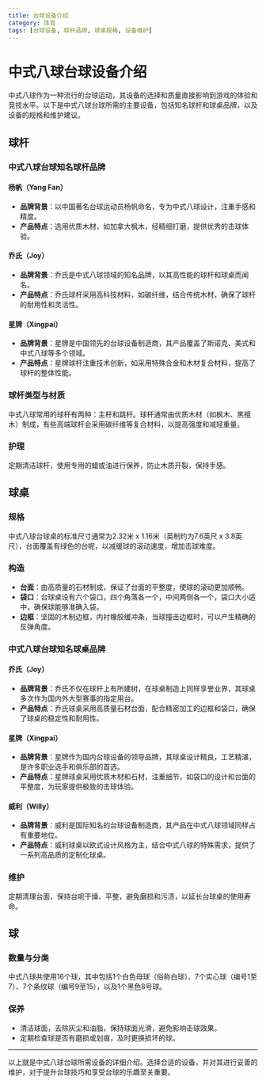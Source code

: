 ```yaml
---
title: 台球设备介绍
category: 体育
tags: [台球设备, 球杆品牌, 球桌规格, 设备维护]
---
```

# 中式八球台球设备介绍

中式八球作为一种流行的台球运动，其设备的选择和质量直接影响到游戏的体验和竞技水平。以下是中式八球台球所需的主要设备，包括知名球杆和球桌品牌，以及设备的规格和维护建议。

## 球杆

### 中式八球台球知名球杆品牌

#### 杨帆（Yang Fan）
- **品牌背景**：以中国著名台球运动员杨帆命名，专为中式八球设计，注重手感和精度。
- **产品特点**：选用优质木材，如加拿大枫木，经精细打磨，提供优秀的击球体验。

#### 乔氏（Joy）
- **品牌背景**：乔氏是中式八球领域的知名品牌，以其高性能的球杆和球桌而闻名。
- **产品特点**：乔氏球杆采用高科技材料，如碳纤维，结合传统木材，确保了球杆的耐用性和灵活性。

#### 星牌（Xingpai）
- **品牌背景**：星牌是中国领先的台球设备制造商，其产品覆盖了斯诺克、美式和中式八球等多个领域。
- **产品特点**：星牌球杆注重技术创新，如采用特殊合金和木材复合材料，提高了球杆的整体性能。

### 球杆类型与材质
中式八球常用的球杆有两种：主杆和跳杆。球杆通常由优质木材（如枫木、黑檀木）制成，有些高端球杆会采用碳纤维等复合材料，以提高强度和减轻重量。

### 护理
定期清洁球杆，使用专用的蜡或油进行保养，防止木质开裂，保持手感。

## 球桌

### 规格
中式八球台球桌的标准尺寸通常为2.32米 x 1.16米（英制约为7.6英尺 x 3.8英尺），台面覆盖有绿色的台呢，以减缓球的滚动速度，增加击球难度。

### 构造
- **台面**：由高质量的石材制成，保证了台面的平整度，使球的滚动更加顺畅。
- **袋口**：台球桌设有六个袋口，四个角落各一个，中间两侧各一个，袋口大小适中，确保球能够准确入袋。
- **边框**：坚固的木制边框，内衬橡胶缓冲条，当球撞击边框时，可以产生精确的反弹角度。

### 中式八球台球知名球桌品牌

#### 乔氏（Joy）
- **品牌背景**：乔氏不仅在球杆上有所建树，在球桌制造上同样享誉业界，其球桌多次作为国内外大型赛事的指定用台。
- **产品特点**：乔氏球桌采用高质量石材台面，配合精密加工的边框和袋口，确保了球桌的稳定性和耐用性。

#### 星牌（Xingpai）
- **品牌背景**：星牌作为国内台球设备的领导品牌，其球桌设计精良，工艺精湛，是许多职业选手和俱乐部的首选。
- **产品特点**：星牌球桌采用优质木材和石材，注重细节，如袋口的设计和台面的平整度，为玩家提供极致的击球体验。

#### 威利（Willy）
- **品牌背景**：威利是国际知名的台球设备制造商，其产品在中式八球领域同样占有重要地位。
- **产品特点**：威利球桌以欧式设计风格为主，结合中式八球的特殊需求，提供了一系列高品质的定制化球桌。

### 维护
定期清理台面，保持台呢干燥、平整，避免磨损和污渍，以延长台球桌的使用寿命。

## 球

### 数量与分类
中式八球共使用16个球，其中包括1个白色母球（俗称白球）、7个实心球（编号1至7）、7个条纹球（编号9至15），以及1个黑色8号球。

### 保养
- 清洁球面，去除灰尘和油脂，保持球面光滑，避免影响击球效果。
- 定期检查球是否有磨损或划痕，及时更换损坏的球。

---

以上就是中式八球台球所需设备的详细介绍。选择合适的设备，并对其进行妥善的维护，对于提升台球技巧和享受台球的乐趣至关重要。